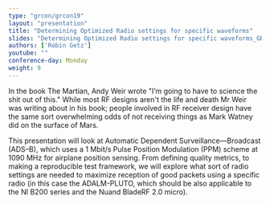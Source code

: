```yaml
---
type: "grcon/grcon19"
layout: "presentation"
title: "Determining Optimized Radio settings for specific waveforms"
slides: "Determining Optimized Radio settings for specific waveforms_GRCon2019.pdf"
authors: ['Robin Getz']
youtube: ""
conference-day: Monday
weight: 9
---
```

In the book The Martian, Andy Weir wrote "I’m going to have to science the shit out of this." While most RF designs aren't the life and death Mr Weir was writing about in his book; people involved in RF receiver design have the same sort overwhelming odds of not receiving things as Mark Watney did on the surface of Mars.

This presentation will look at Automatic Dependent Surveillance—Broadcast (ADS–B), which uses a  1 Mbit/s Pulse Position Modulation (PPM) scheme at 1090 MHz for airplane position sensing. From defining quality metrics, to making a reproducible test framework, we will explore what sort of radio settings are needed to maximize reception of good packets using a specific radio (in this case the ADALM-PLUTO, which should be also applicable to the NI B200 series and the Nuand BladeRF 2.0 micro).
